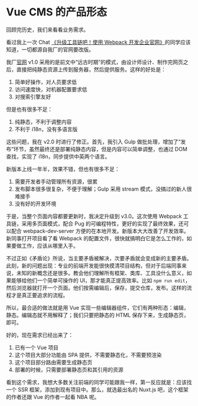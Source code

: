 Vue CMS 的产品形态
========

回顾完历史，我们来看看业务需求。

看过我上一次 Chat [《升级工具链吧！使用 Webpack 开发企业官网》](https://gitbook.cn/gitchat/activity/5cf7ee6b7388a119e2a74d02)的同学应该知道，一切都源自我厂的官网要改版。

我厂[官网](https://openresty.com.cn/) v1.0 采用的是前文中“远古时期”的模式，由设计师设计、制作完网页之后，直接把纯静态资源上传到服务器，然后提供服务。这样的好处是：

1. 简单好操作，对人员要求低
2. 访问速度快，对机器配置要求低
3. 对搜索引擎友好

但是也有很多不足：

1. 纯静态，不利于调整内容
2. 不利于 i18n，没有多语言版

这些问题，我在 v2.0 时进行了修正。首先，我引入 Gulp 做批处理，增加了“发布”环节，虽然最终还是部署纯静态内容，但是内容可以简单调整，也通过 DOM 查找，实现了 i18n，同步提供中英两个语言。

新版本上线一年半，效果不错，但也有很多不足：

1. 需要开发者手动管理所有资源，很累
2. 发布脚本很多很复杂，不便于理解；Gulp 采用 stream 模式，没搞过的新人很难接手
3. 没有好的开发环境

于是，当整个页面内容都要更新时，我决定升级到 v3.0。这次使用 Webpack 工具链，采用多页面模式，配合 Pug 的可编程特性，更好的实现了最终效果，还可以配合 webpack-dev-server 方便的在本地开发。新版本大大改善了开发效率。新同事打开项目看了看 Webpack 的配置文件，很快就搞明白它是怎么工作的，如果要做工作，应该从哪里入手。

不过正如《矛盾论》所说，当主要矛盾被解决，次要矛盾就会变成新的主要矛盾。此刻，新的问题出现：专业的前端开发能很快摸清项目结构，但对于后端同事来说，未知的新概念还是很多。教会他们理解所有框架、类库、工具没什么意义，如果能够给他们一个简单可操作的 UI，那才能真正提高效率。比如 `npm run edit`，然后浏览器就打开一个页面。他们按需编辑后，保存，提交仓库，发布。这样的流程才是真正要追求的流程。

所以，最合适的做法就是用 Vue 实现一些编辑器组件，它们有两种形态：编辑，静态。编辑态就不用解释了；我们只要把静态的 HTML 保存下来，生成静态页，即可。

<adsense />

好的，现在需求已经出来了：

1. 已有一个 Vue 项目
2. 这个项目大部分功能由 SPA 提供，不需要静态化，不需要预渲染
3. 这个项目部分路由需要生成静态页
4. 部署的时候，只需要部署静态页和其引用的资源

看到这个需求，我想大多数关注前端的同学可能跟我一样，第一反应就是：应该找一个 SSR 框架，添加到现有项目中。那么，就选最出名的 Nuxt.js 吧，这个框架的作者还跟 Vue 的作者一起看 NBA 呢。
